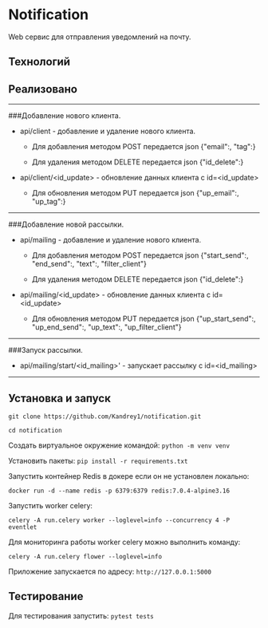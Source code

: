 # Notification
Web сервис для отправления уведомлений на почту.

## Технологий

## Реализовано

---

###Добавление нового клиента.
 - api/client - добавление и удаление нового клиента.

    - Для добавления методом POST передается json {"email":, "tag":}

    - Для удаления методом DELETE передается json {"id_delete":}


 - api/client/<id_update> - обновление данных клиента с id=<id_update>

    - Для обновления методом PUT передается json {"up_email":, "up_tag":}
---
###Добавление новой рассылки.

 - api/mailing - добавление и удаление нового клиента.

    - Для добавления методом POST передается json {"start_send":, "end_send":, "text":, "filter_client"}

    - Для удаления методом DELETE передается json {"id_delete":}


 - api/mailing/<id_update> - обновление данных клиента с id=<id_update>

    - Для обновления методом PUT передается json {"up_start_send":, "up_end_send":, "up_text":, "up_filter_client"}

---
###Запуск рассылки.
 - api/mailing/start/<id_mailing>' - запускает рассылку с id=<id_mailing>

---

## Установка и запуск
`git clone https://github.com/Kandrey1/notification.git`

`cd notification`

Создать виртуальное окружение командой:
`python -m venv venv`

Установить пакеты:
`pip install -r requirements.txt`

Запустить контейнер Redis в докере если он не установлен локально:

`docker run -d --name redis -p 6379:6379 redis:7.0.4-alpine3.16`

Запустить worker celery:

`celery -A run.celery worker --loglevel=info --concurrency 4 -P eventlet`

Для мониторинга работы worker celery можно выполнить команду:

`celery -A run.celery flower --loglevel=info`

Приложение запускается по адресу:
`http://127.0.0.1:5000`

## Тестирование

Для тестирования запустить: `pytest tests`

